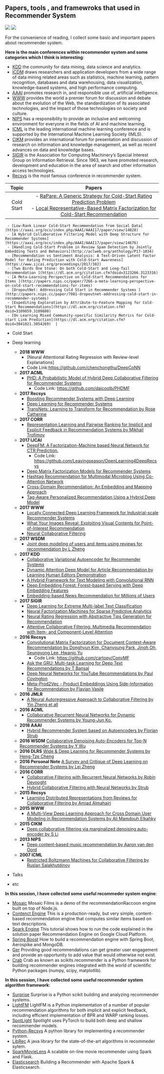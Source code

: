 ## Papers, tools , and framewroks that used in Recommender System

[![](https://jaywcjlove.github.io/sb/ico/awesome.svg)](#) [![](https://jaywcjlove.github.io/sb/license/mit.svg)](#)

For the convenience of reading, I collect some basic and important papers about recommender system.

**Here is the main conferences within recommender system and some categories which I think is interesting**:
 - [KDD](http://www.kdd.org/) the community for data mining, data science and analytics.
 - [ICDM](http://www.cs.uvm.edu/~icdm/) draws researchers and application developers from a wide range of data mining related areas such as statistics, machine learning, pattern recognition, databases and data warehousing, data visualization, knowledge-based systems, and high performance computing. 
 - [AAAI](https://www.aaai.org/)  promotes research in, and responsible use of, artificial intelligence.
 - [WWW](http://www.iw3c2.org/) provides the world a premier forum for discussion and debate about the evolution of the Web, the standardization of its associated technologies, and the impact of those technologies on society and culture.
 - [NIPS](https://nips.cc/) has a responsibility to provide an inclusive and welcoming environment for everyone in the fields of AI and machine learning.
 - [ICML](https://icml.cc/) is the leading international machine learning conference and is supported by the International Machine Learning Society (IMLS).
 - [CIKM](http://www.cikmconference.org/) provides an international forum for presentation and discussion of research on information and knowledge management, as well as recent advances on data and knowledge bases.
 - [SIGIR](http://sigir.org/)  is the Association for Computing Machinery’s Special Interest Group on Information Retrieval. Since 1963, we have promoted research, development and education in the area of search and other information access technologies.
 - [Recsys](https://recsys.acm.org/) is the most famous conference in recommender system. 
 
 | Topic | Papers |
 |:-:    |:-:     |
 |   Cold Start   |- [RaPare: A Generic Strategy for Cold-Start Rating Prediction Problem](https://dl.acm.org/citation.cfm?doid=3108148)  <br>- [Local Representative-Based Matrix Factorization for Cold-Start Recommendation ](https://dl.acm.org/citation.cfm?doid=3108148) |
     - [Low-Rank Linear Cold-Start Recommendation from Social Data](https://aaai.org/ocs/index.php/AAAI/AAAI17/paper/view/14828)
     - [A Hybrid Collaborative Filtering Model with Deep Structure for Recommender Systems](https://aaai.org/ocs/index.php/AAAI/AAAI17/paper/view/14676)
     - [Handling Cold-Start Problem in Review Spam Detection by Jointly Embedding Texts and Behaviors](http://aclweb.org/anthology/P17-1034)
     - [Recommendation vs Sentiment Analysis: A Text-Driven Latent Factor Model for Rating Prediction with Cold-Start Awareness](https://www.ijcai.org/proceedings/2017/382)
     - [Two Birds One Stone: On both Cold-Start and Long-Tail Recommendation ](https://dl.acm.org/citation.cfm?doid=3123266.3123316)
     - [A Meta-Learning Perspective on Cold-Start Recommendations for Items ](http://papers.nips.cc/paper/7266-a-meta-learning-perspective-on-cold-start-recommendations-for-items)
     - [DropoutNet: Addressing Cold Start in Recommender Systems ](http://papers.nips.cc/paper/7081-dropoutnet-addressing-cold-start-in-recommender-systems)
     - [Expediting Exploration by Attribute-to-Feature Mapping for Cold-Start Recommendations](https://dl.acm.org/citation.cfm?doid=3109859.3109880)
     - [On Learning Mixed Community-specific Similarity Metrics for Cold-start Link Prediction](https://dl.acm.org/citation.cfm?doid=3041021.3054269)  |
    
     
 - Cold Start
  
 - Deep learning
   - **2018 WWW**
     - [Neural Attentional Rating Regression with Review-level Explanations]
     - Code Link:https://github.com/chenchongthu/DeepCoNN
   - **2017 ACML** 
     - [PHD: A Probabilistic Model of Hybrid Deep Collaborative Filtering for Recommender Systems ](http://proceedings.mlr.press/v77/liu17a/liu17a.pdf)
       - Code Link: https://github.com/daicoolb/PHDMF
   - **2017 Recsys**   
     - [Boosting Recommender Systems with Deep Learning ](https://dl.acm.org/citation.cfm?doid=3109859.3109926)
     - [Deep Learning for Recommender Systems ](https://dl.acm.org/citation.cfm?doid=3109859.3109933)
     - [TransNets: Learning to Transform for Recommendation  by Rose Catherine ](https://arxiv.org/abs/1704.02298) 
   - **2017 CORR** 
     - [Representation Learning and Pairwise Ranking for Implicit and Explicit Feedback in Recommendation Systems by Mikhail Trofimov ](https://arxiv.org/abs/1705.00105)
   - **2017 IJCAI** 
     - [DeepFM: A Factorization-Machine based Neural Network for CTR Prediction. ](https://arxiv.org/abs/1703.04247) 
       - Code Link: https://github.com/Leavingseason/OpenLearning4DeepRecsys
     - [Deep Matrix Factorization Models for Recommender Systems](http://static.ijcai.org/proceedings-2017/0447.pdf)
     - [Hashtag Recommendation for Multimodal Microblog Using Co-Attention Network](https://www.ijcai.org/proceedings/2017/478)
     - [Cross-Domain Recommendation: An Embedding and Mapping Approach](https://www.ijcai.org/proceedings/2017/0343.pdf)
     - [Tag-Aware Personalized Recommendation Using a Hybrid Deep Model](https://www.ijcai.org/proceedings/2017/0446.pdf)
   - **2017 WWW** 
     - [Locally Connected Deep Learning Framework for Industrial-scale Recommender Systems ](https://dl.acm.org/citation.cfm?doid=3041021.3054227)
     - [What Your Images Reveal: Exploiting Visual Contents for Point-of-Interest Recommendation](http://www.public.asu.edu/~swang187/publications/VPOI.pdf)
     - [Neural Collaborative Filtering](https://www.comp.nus.edu.sg/~xiangnan/papers/ncf.pdf)
   - **2017 WSDM** 
     - [Joint deep modeling of users and items using reviews for recommendation by L Zheng ](https://arxiv.org/pdf/1701.04783)
   - **2017 KDD**
     - [Collaborative Variational Autoencoder for Recommender Systems](https://dl.acm.org/citation.cfm?doid=3097983.3098077)
     - [Dynamic Attention Deep Model for Article Recommendation by Learning Human Editors Demonstration](http://202.120.0.1/cache/6/03/wnzhang.net/3ac0c97001289a82d146e2d46405fc96/dadm-kdd.pdf)
     - [A Hybrid Framework for Text Modeling with Convolutional RNN](https://dl.acm.org/citation.cfm?id=3098140)
     - [Deep Embedding Forest: Forest-based Serving with Deep Embedding Features](https://dl.acm.org/citation.cfm?id=3098059&CFID=1018338121&CFTOKEN=87222562)
     - [Embedding-based News Recommendation for Millions of Users](http://delivery.acm.org/10.1145/3100000/3098108/p1933-okura.pdf?ip=202.120.19.118&id=3098108&acc=OPENTOC&key=BF85BBA5741FDC6E%2E17676C47DFB149BF%2E4D4702B0C3E38B35%2E054E54E275136550&CFID=1018338121&CFTOKEN=87222562&__acm__=1513765592_2c508b428144fb4f0a1e885b3d20b9c8)
   - **2017 SIGIR**
     - [Deep Learning for Extreme Multi-label Text Classification](https://dl.acm.org/citation.cfm?id=3080834)
     - [Neural Factorization Machines for Sparse Predictive Analytics](https://dl.acm.org/citation.cfm?id=3080777&CFID=1018338121&CFTOKEN=87222562)
     - [Neural Rating Regression with Abstractive Tips Generation for Recommendation](https://dl.acm.org/citation.cfm?id=3080822)
     - [Attentive Collaborative Filtering: Multimedia Recommendation with Item- and Component-Level Attention](https://www.comp.nus.edu.sg/~xiangnan/papers/sigir17-AttentiveCF.pdf)
   - **2016 Recsys** 
     - [Convolutional Matrix Factorization for Document Context-Aware Recommendation by Donghyun Kim, Chanyoung Park, Jinoh Oh, Seungyong Lee, Hwanjo Yu](http://dm.postech.ac.kr/~cartopy/ConvMF/)
       - Code Link: https://github.com/cartopy/ConvMF
     - [Ask the GRU: Multi-task Learning for Deep Text Recommendations by T Bansal ](https://arxiv.org/pdf/1609.02116.pdf)
     - [Deep Neural Networks for YouTube Recommendations by Paul Covington ](https://static.googleusercontent.com/media/research.google.com/en//pubs/archive/45530.pdf)
     - [Meta-Prod2Vec - Product Embeddings Using Side-Information for Recommendation by Flavian Vasile ](https://arxiv.org/pdf/1607.07326.pdf)
   - **2016 JMLR** 
     - [A Neural Autoregressive Approach to Collaborative Filtering by Yin Zheng et all ](http://proceedings.mlr.press/v48/zheng16.pdf)
   - **2016 ACML** 
     - [Collaborative Recurrent Neural Networks for Dynamic Recommender Systems by Young-Jun Ko. ](http://proceedings.mlr.press/v63/ko101.pdf)
   - **2016 AAAI** 
     - [Hybrid Recommender System based on Autoencoders by Florian Strub ](https://arxiv.org/pdf/1606.07659.pdf) 
   - **2016 WSDM** [Collaborative Denoising Auto-Encoders for Top-N Recommender Systems by Y Wu ](http://alicezheng.org/papers/wsdm16-cdae.pdf)
   - **2016 DLRS** [Wide & Deep Learning for Recommender Systems by Heng-Tze Cheng ](https://arxiv.org/abs/1606.07792)
   - **2016 Personal Note** [A Survey and Critique of Deep Learning on Recommender Systems by Lei Zheng ](http://bdsc.lab.uic.edu/docs/survey-critique-deep.pdf)
   - **2016 CORR** 
     - [Collaborative Filtering with Recurrent Neural Networks by Robin Devooght ](https://arxiv.org/pdf/1608.07400.pdf)
     - [Hybrid Collaborative Filtering with Neural Networks by Strub](https://pdfs.semanticscholar.org/fcbd/179590c30127cafbd00fd7087b47818406bc.pdf)
   - **2015 Recsys** 
     - [Learning Distributed Representations from Reviews for Collaborative Filtering by Amjad Almahairi ](http://dl.acm.org/citation.cfm?id=2800192)
   - **2015 WWW** 
     - [A Multi-View Deep Learning Approach for Cross Domain User Modeling in Recommendation Systems by Ali Mamdouh Elkahky ](http://sonyis.me/paperpdf/frp1159-songA-www-2015.pdf)
   - **2015 CIKM** 
     - [Deep collaborative filtering via marginalized denoising auto-encoder by S Li ](https://pdfs.semanticscholar.org/ff29/2f00055d8221c42d4831679db9d3872b6fbd.pdf)
   - **2013 NIPS** 
     - [Deep content-based music recommendation by Aaron van den Oord ](https://papers.nips.cc/paper/5004-deep-content-based-music-recommendation.pdf)
   - **2007 ICML** 
     - [Restricted Boltzmann Machines for Collaborative Filtering by Ruslan Salakhutdinov](http://www.machinelearning.org/proceedings/icml2007/papers/407.pdf)
 - Talks
 - etc
 
**In this session, I have collected some useful recommeder system engine**:
 - [Mosaic](https://github.com/guymorita/Mosaic-Films---Recommendation-Engine-Demo) Mosaic Films is a demo of the recommendationRaccoon engine built on top of Node.js.
 - [Contenct Engine](https://github.com/groveco/content-engine) This is a production-ready, but very simple, content-based recommendation engine that computes similar items based on text descriptions.
 - [Spark Engine](https://github.com/GoogleCloudPlatform/spark-recommendation-engine) This tutorial shows how to run the code explained in the solution paper Recommendation Engine on Google Cloud Platform. 
 - [Spring Boost](https://github.com/aerospike/recommendation-engine-example) How to build a recommendation engine with Spring Boot, Aerospike and MongoDB.
 - [Ger](https://github.com/grahamjenson/ger) Providing good recommendations can get greater user engagement and provide an opportunity to add value that would otherwise not exist.
 - [Crab](https://muricoca.github.io/crab/index.html) Crab as known as scikits.recommender is a Python framework for building recommender engines integrated with the world of scientific Python packages (numpy, scipy, matplotlib).

**In this session, I have collected some useful recommender system algorithm framework**:
 - [Surprise](https://github.com/NicolasHug/Surprise) Surprise is a Python scikit building and analyzing recommender systems.
 - [LightFM](https://github.com/lyst/lightfm) LightFM is a Python implementation of a number of popular recommendation algorithms for both implicit and explicit feedback, including efficient implementation of BPR and WARP ranking losses.
 - [SpotLight](https://github.com/maciejkula/spotlight) Spotlight uses PyTorch to build both deep and shallow recommender models.
 - [Python-Recsys](https://github.com/ocelma/python-recsys) A python library for implementing a recommender system.
 - [LibRec](https://www.librec.net/) A java library for the state-of-the-art algorithms in recommeder sytem.
 - [SparkMovieLens](https://github.com/jadianes/spark-movie-lens) A scalable on-line movie recommender using Spark and Flask.
 - [Elasticsearch](https://github.com/IBM/elasticsearch-spark-recommender) Building a Recommender with Apache Spark & Elasticsearch.
